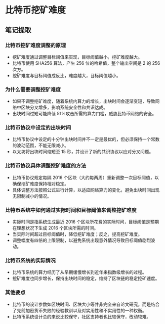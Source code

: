 # 比特币挖矿难度

## 笔记提取

### 比特币挖矿难度调整的原理

- 挖矿难度通过调整目标阈值来实现，目标阈值越小，挖矿难度越大。
- 比特币使用 SHA256 算法，产生 256 位的哈希值，整个输出空间是 2 的 256 次方。
- 挖矿难度与目标阈值成反比，难度越大，目标阈值越小。

### 为什么需要调整挖矿难度

- 如果不调整挖矿难度，随着系统内算力的增长，出块时间会逐渐变短，导致网络中区块分叉增多，影响系统安全性和共识达成。
- 出块时间过短可能降低 51%攻击所需的算力门槛，威胁比特币网络的安全。

### 比特币协议中设定的出块时间

- 比特币协议中设定的十分钟出块时间并不一定是最优的，但必须保持一个常数的波动范围，不能无限减小。
- 以太坊将出块时间缩短至 15 秒，并设计了新的共识协议以应对分叉问题。

### 比特币协议具体调整挖矿难度的方法

- 比特币协议规定每隔 2016 个区块（大约每两周）重新调整一次目标阈值，以确保挖矿难度保持相对稳定。
- 具体调整方法按照公式进行计算，以适应网络算力的变化，避免出块时间出现无限制减小的情况。

### 比特币系统中如何通过实际时间和目标阈值来调整挖矿难度

- 实际时间是指系统生成最近 2016 个区块所花费的实际时间，目标阈值是预期在理想状况下生成 2016 个区块所需的时间。
- 当实际时间超过目标阈值时，降低挖矿难度；反之，提高挖矿难度。
- 调整幅度有四倍的上限限制，以避免系统出现意外情况导致目标阈值剧烈波动。

### 比特币系统的实际情况

- 比特币系统的算力经历了从早期缓慢增长到近年来指数级增长的过程。
- 挖矿难度也同步增长，保持出块时间的稳定，维持了区块链的稳定挖矿速度。

### 其他要点

- 比特币的设计参数如区块时间、区块大小等并非完全来自论文研究，而是结合了先前加密货币失败的经验教训以及对实用性和不实用性的一种权衡。
- 比特币系统设计总的来说比较保守，社区支持者也比较保守，改动较难。
